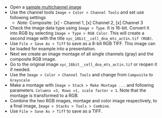 - Open a [sample multichannel image](https://github.com/NEUBIAS/training-resources/raw/master/image_data/xyc_16bit__cell_dna_mts_actin.tif)
- Use the channel tools `Image > Color > Channel Tools` and set use following settings 
  - _Note:_ Composite: [x] - Channel 1, [x] Channel 2, [x] Channel 3
- Check the image data type using `Image > Type`. It is 16-bit. Convert it into RGB by selecting `Image > Type > RGB Color`. This will create a second image with the title `xyc_16bit__cell_dna_mts_actin.tif (RGB)`. 
- Use `File > Save As > Tiff` to save as a 8-bit RGB TIFF. This image can be loaded for example into a presentation.
- Next we create an image montage of all single channels (gray) and the composite RGB image.
- Go to the original image `xyc_16bit__cell_dna_mts_actin.tif` or reopen it if needed.
- Use the `Image > Color > Channel Tools` and change from `Composite` to `Grayscale`
- Make a montage with  `Image > Stack > Make Montage ...` and following parameters. `Columns =3, Rows =1, scale factor = 1`. Note that the montage is transformed to a RGB.
- Combine the two RGB images, montage and color image respectively, to a final image, `Image > Stacks > Tools > Combine`.
- Use `File > Save As > Tiff` to save as a TIFF.
